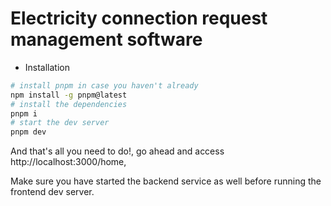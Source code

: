 # Electricity connection request management software

- Installation

```bash
# install pnpm in case you haven't already
npm install -g pnpm@latest
# install the dependencies
pnpm i
# start the dev server
pnpm dev
```

And that's all you need to do!, go ahead and access http://localhost:3000/home,

Make sure you have started the backend service as well before running the frontend dev server.
